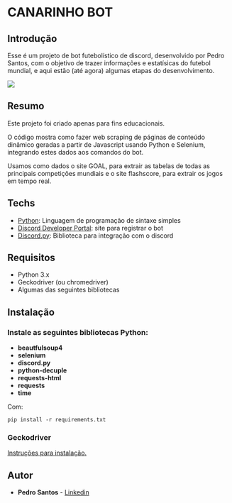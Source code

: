 # CANARINHO BOT

## Introdução

Esse é um projeto de bot futebolístico de discord, desenvolvido por Pedro Santos, com o objetivo de trazer informações e estatísicas do futebol mundial, e aqui estão (até agora) algumas etapas do desenvolvimento.


<img src="https://media.discordapp.net/attachments/890293790571655181/901163327852511362/canarinho200x200.jpg" >

## Resumo

Este projeto foi criado apenas para fins educacionais.

O código mostra como fazer web scraping de páginas de conteúdo dinâmico geradas a partir de Javascript usando Python e Selenium, integrando estes dados aos comandos do bot.

Usamos como dados o site GOAL, para extrair as tabelas de todas as principais competições mundiais e o site flashscore, para extrair os jogos em tempo real.

## Techs

* [Python](https://www.python.org/): Linguagem de programação de sintaxe simples
* [Discord Developer Portal](https://discord.com/developers/applications): site para registrar o bot
* [Discord.py](https://discordpy.readthedocs.io/en/latest/): Biblioteca para integração com o discord

## Requisitos

* Python 3.x
* Geckodriver (ou chromedriver)
* Algumas das seguintes bibliotecas

## Instalação

### Instale as seguintes bibliotecas Python:

 * **beautfulsoup4**
 * **selenium**
 * **discord.py**
 * **python-decuple**
 * **requests-html**
 * **requests**
 * **time**
 
 Com:
```
pip install -r requirements.txt
```
### Geckodriver 

[Instruções para instalação.](https://github.com/mozilla/geckodriver/releases)

## Autor

* **Pedro Santos** - [Linkedin](https://www.linkedin.com/in/pedrohenss/)
